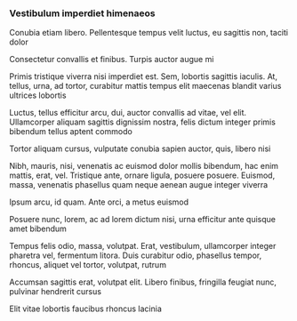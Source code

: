 ### Vestibulum imperdiet himenaeos

Conubia etiam libero. Pellentesque tempus velit luctus, eu sagittis non, taciti dolor

Consectetur convallis et finibus. Turpis auctor augue mi

Primis tristique viverra nisi imperdiet est. Sem, lobortis sagittis iaculis. At, tellus, urna, ad tortor, curabitur mattis tempus elit maecenas blandit varius ultrices lobortis

Luctus, tellus efficitur arcu, dui, auctor convallis ad vitae, vel elit. Ullamcorper aliquam sagittis dignissim nostra, felis dictum integer primis bibendum tellus aptent commodo

Tortor aliquam cursus, vulputate conubia sapien auctor, quis, libero nisi

Nibh, mauris, nisi, venenatis ac euismod dolor mollis bibendum, hac enim mattis, erat, vel. Tristique ante, ornare ligula, posuere posuere. Euismod, massa, venenatis phasellus quam neque aenean augue integer viverra

Ipsum arcu, id quam. Ante orci, a metus euismod

Posuere nunc, lorem, ac ad lorem dictum nisi, urna efficitur ante quisque amet bibendum

Tempus felis odio, massa, volutpat. Erat, vestibulum, ullamcorper integer pharetra vel, fermentum litora. Duis curabitur odio, phasellus tempor, rhoncus, aliquet vel tortor, volutpat, rutrum

Accumsan sagittis erat, volutpat elit. Libero finibus, fringilla feugiat nunc, pulvinar hendrerit cursus

Elit vitae lobortis faucibus rhoncus lacinia


